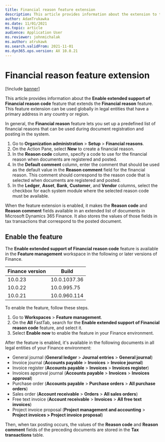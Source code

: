 ```yaml
---
title: Financial reason feature extension
description: This article provides information about the extension to the Financial reason feature.
author: AdamTrukawka
ms.date: 11/01/2021
ms.topic: article
audience: Application User
ms.reviewer: johnmichalak
ms.author: atrukawk
ms.search.validFrom: 2021-11-01
ms.dyn365.ops.version: AX 10.0.21
---
```


# Financial reason feature extension

[!include [banner](../../includes/banner.md)]

This article provides information about the **Enable extended support of Financial reason code** feature that extends the **Financial reason** feature. This feature extension can be used globally in legal entities that have a primary address in any country or region.

In general, the **Financial reason** feature lets you set up a predefined list of financial reasons that can be used during document registration and posting in the system.

1. Go to **Organization administration** \> **Setup** \> **Financial reasons**.
2. On the Action Pane, select **New** to create a financial reason.
3. In the **Reason code** column, specify a code to use for the financial reason when documents are registered and posted.
4. In the **Default comment** column, enter the comment that should be used as the default value in the **Reason comment** field for the financial reason. This comment should correspond to the reason code that is selected when documents are registered and posted.
5. In the **Ledger**, **Asset**, **Bank**, **Customer**, and **Vendor** columns, select the checkbox for each system module where the selected reason code must be available.

When the feature extension is enabled, it makes the **Reason code** and **Reason comment** fields available in an extended list of documents in Microsoft Dynamics 365 Finance. It also stores the values of those fields in tax transactions that correspond to the posted document.

## Enable the feature

The **Enable extended support of Financial reason code** feature is available in the **Feature management** workspace in the following or later versions of Finance.

| Finance version | Build                                                     |
|-----------------|-----------------------------------------------------------|
| 10.0.23         | 10.0.1037.36                                              |
| 10.0.22         | 10.0.995.75                                               |
| 10.0.21         | 10.0.960.114                                              |

To enable the feature, follow these steps.

1. Go to **Workspaces** \> **Feature management**.
2. On the **All** FastTab, search for the **Enable extended support of Financial reason code** feature, and select it.
3. Select **Enable now** to enable the feature in your Finance environment.

After the feature is enabled, it's available in the following documents in all legal entities of your Finance environment:

- General journal (**General ledger** \> **Journal entries** \> **General journal**)
- Invoice journal (**Accounts payable** \> **Invoices** \> **Invoice journal**)
- Invoice register (**Accounts payable** \> **Invoices** \> **Invoices register**)
- Invoices approval journal (**Accounts payable** \> **Invoices** \> **Invoices approval**)
- Purchase order (**Accounts payable** \> **Purchase orders** \> **All purchase orders**)
- Sales order (**Account receivable** \> **Orders** \> **All sales orders**)
- Free text invoice (**Account receivable** \> **Invoices** \> **All free text invoices**)
- Project invoice proposal (**Project management and accounting** \> **Project invoices \> Project invoice proposal**)

Then, when tax posting occurs, the values of the **Reason code** and **Reason comment** fields of the preceding documents are stored in the **Tax transactions** table.

